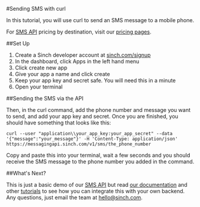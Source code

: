 #Sending SMS with curl

In this tutorial, you will use curl to send an SMS message to a mobile phone.

For [SMS API](https://www.sinch.com/sms-api/) pricing by destination, visit our [pricing pages](https://www.sinch.com/pricing/sms-prices/).

##Set Up
1. Create a Sinch developer account at [sinch.com/signup](#signup)
2. In the dashboard, click Apps in the left hand menu
3. Click create new app
4. Give your app a name and click create
5. Keep your app key and secret safe. You will need this in a minute
6. Open your terminal

##Sending the SMS via the API

Then, in the curl command, add the phone number and message you want to send, and add your app key and secret. Once you are finished, you should have something that looks like this:

````
curl --user "application\\your_app_key:your_app_secret" --data '{"message":"your_message"}' -H 'Content-Type: application/json' https://messagingapi.sinch.com/v1/sms/the_phone_number
````

Copy and paste this into your terminal, wait a few seconds and you should receive the SMS message to the phone number you added in the command.

##What's Next?

This is just a basic demo of our [SMS API](https://www.sinch.com/sms-api/) but read [our documentation](https://www.sinch.com/docs/rest-apis/user-guide/) and other [tutorials](https://www.sinch.com/tutorials/) to see how you can integrate this with your own backend. Any questions, just email the team at [hello@sinch.com](mailto:hello@sinch.com).
